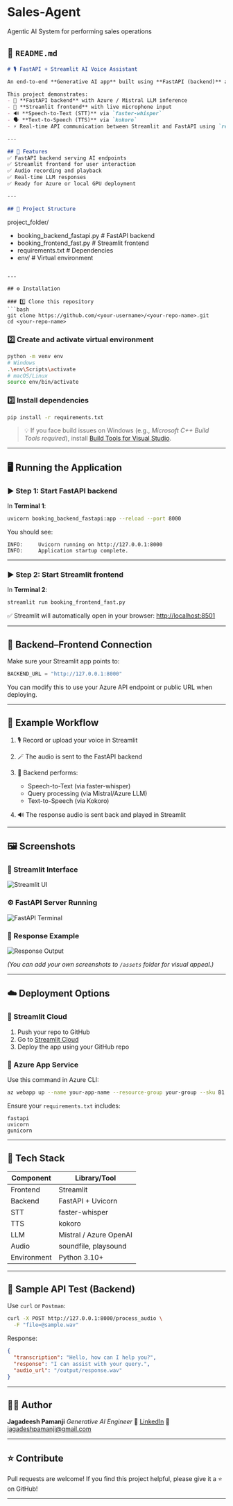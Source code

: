 # Sales-Agent
Agentic AI System for performing sales operations
## 📘 `README.md`

```markdown
# 🎙️ FastAPI + Streamlit AI Voice Assistant

An end-to-end **Generative AI app** built using **FastAPI (backend)** and **Streamlit (frontend)** for real-time speech-to-text, LLM-based reasoning, and text-to-speech response generation.

This project demonstrates:
- 🧠 **FastAPI backend** with Azure / Mistral LLM inference  
- 🎨 **Streamlit frontend** with live microphone input  
- 🔊 **Speech-to-Text (STT)** via `faster-whisper`  
- 🗣️ **Text-to-Speech (TTS)** via `kokoro`  
- ⚡ Real-time API communication between Streamlit and FastAPI using `requests`

---

## 🚀 Features
✅ FastAPI backend serving AI endpoints  
✅ Streamlit frontend for user interaction  
✅ Audio recording and playback  
✅ Real-time LLM responses  
✅ Ready for Azure or local GPU deployment  

---

## 🧩 Project Structure
```

project_folder/

- booking_backend_fastapi.py     # FastAPI backend
- booking_frontend_fast.py       # Streamlit frontend
- requirements.txt               # Dependencies
- env/                           # Virtual environment

````

---

## ⚙️ Installation

### 1️⃣ Clone this repository
```bash
git clone https://github.com/<your-username>/<your-repo-name>.git
cd <your-repo-name>
````

### 2️⃣ Create and activate virtual environment

```bash
python -m venv env
# Windows
.\env\Scripts\activate
# macOS/Linux
source env/bin/activate
```

### 3️⃣ Install dependencies

```bash
pip install -r requirements.txt
```

> 💡 If you face build issues on Windows (e.g., *Microsoft C++ Build Tools required*),
> install [Build Tools for Visual Studio](https://visualstudio.microsoft.com/visual-cpp-build-tools/).

---

## 🖥️ Running the Application

### ▶️ Step 1: Start FastAPI backend

In **Terminal 1**:

```bash
uvicorn booking_backend_fastapi:app --reload --port 8000
```

You should see:

```
INFO:     Uvicorn running on http://127.0.0.1:8000
INFO:     Application startup complete.
```

---

### ▶️ Step 2: Start Streamlit frontend

In **Terminal 2**:

```bash
streamlit run booking_frontend_fast.py
```

✅ Streamlit will automatically open in your browser:
[http://localhost:8501](http://localhost:8501)

---

## 🔗 Backend–Frontend Connection

Make sure your Streamlit app points to:

```python
BACKEND_URL = "http://127.0.0.1:8000"
```

You can modify this to use your Azure API endpoint or public URL when deploying.

---

## 🧠 Example Workflow

1. 🎙️ Record or upload your voice in Streamlit
2. 🪄 The audio is sent to the FastAPI backend
3. 🧾 Backend performs:

   * Speech-to-Text (via faster-whisper)
   * Query processing (via Mistral/Azure LLM)
   * Text-to-Speech (via Kokoro)
4. 🔊 The response audio is sent back and played in Streamlit

---

## 🖼️ Screenshots

### 🧩 Streamlit Interface

![Streamlit UI](assets/streamlit_ui.png)

### ⚙️ FastAPI Server Running

![FastAPI Terminal](assets/fastapi_terminal.png)

### 🧠 Response Example

![Response Output](assets/response_output.png)

*(You can add your own screenshots to `/assets` folder for visual appeal.)*

---

## ☁️ Deployment Options

### 🔹 Streamlit Cloud

1. Push your repo to GitHub
2. Go to [Streamlit Cloud](https://share.streamlit.io)
3. Deploy the app using your GitHub repo

### 🔹 Azure App Service

Use this command in Azure CLI:

```bash
az webapp up --name your-app-name --resource-group your-group --sku B1
```

Ensure your `requirements.txt` includes:

```
fastapi
uvicorn
gunicorn
```

---

## 🧰 Tech Stack

| Component   | Library/Tool           |
| ----------- | ---------------------- |
| Frontend    | Streamlit              |
| Backend     | FastAPI + Uvicorn      |
| STT         | faster-whisper         |
| TTS         | kokoro                 |
| LLM         | Mistral / Azure OpenAI |
| Audio       | soundfile, playsound   |
| Environment | Python 3.10+           |

---

## 🧪 Sample API Test (Backend)

Use `curl` or `Postman`:

```bash
curl -X POST http://127.0.0.1:8000/process_audio \
  -F "file=@sample.wav"
```

Response:

```json
{
  "transcription": "Hello, how can I help you?",
  "response": "I can assist with your query.",
  "audio_url": "/output/response.wav"
}
```

---

## 👨‍💻 Author

**Jagadeesh Pamanji**
*Generative AI Engineer*
🔗 [LinkedIn](https://www.linkedin.com/in/pamanji-jagadesh-8619ab186/)
📧 [jagadeshpamanji@gmail.com](mailto:your.email@example.com)

---

## ⭐ Contribute

Pull requests are welcome!
If you find this project helpful, please give it a ⭐ on GitHub!

---
